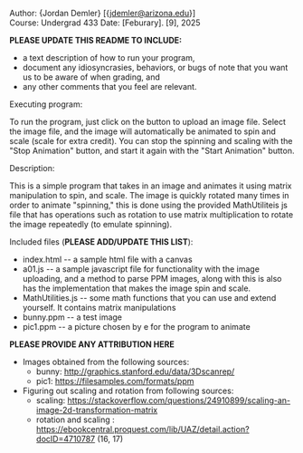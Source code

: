 Author: {Jordan Demler} [{jdemler@arizona.edu}]  
Course: Undergrad 433
Date: [Feburary]. [9], 2025

**PLEASE UPDATE THIS README TO INCLUDE:**
* a text description of how to run your program, 
* document any idiosyncrasies, behaviors, or bugs of note that you want us to be aware of when grading, and
* any other comments that you feel are relevant.

Executing program:

To run the program, just click on the button to upload an image file. Select the image file, and the image
will automatically be animated to spin and scale (scale for extra credit). You can stop the spinning and scaling with the "Stop Animation" button, and start 
it again with the "Start Animation" button.


Description:

This is a simple program that takes in an image and animates it using matrix manipulation to spin, and scale.
The image is quickly rotated many times in order to animate "spinning," this is done using the provided MathUtiliteis js file that has operations such as rotation to use matrix multiplication to rotate the image repeatedly (to emulate spinning).


Included files (**PLEASE ADD/UPDATE THIS LIST**):
* index.html    -- a sample html file with a canvas
* a01.js        -- a sample javascript file for functionality with the image uploading, and a method to parse PPM images,
along with this is also has the implementation that makes the image spin and scale.
* MathUtilities.js		-- some math functions that you can use and extend yourself. It contains matrix manipulations
* bunny.ppm     -- a test image
* pic1.ppm      -- a picture chosen by e for the program to animate


**PLEASE PROVIDE ANY ATTRIBUTION HERE**
* Images obtained from the following sources:
  * bunny: http://graphics.stanford.edu/data/3Dscanrep/  
  * pic1:  https://filesamples.com/formats/ppm
* Figuring out scaling and rotation from following sources: 
  * scaling:  https://stackoverflow.com/questions/24910899/scaling-an-image-2d-transformation-matrix 
  * rotation and scaling  : https://ebookcentral.proquest.com/lib/UAZ/detail.action?docID=4710787 (16, 17)